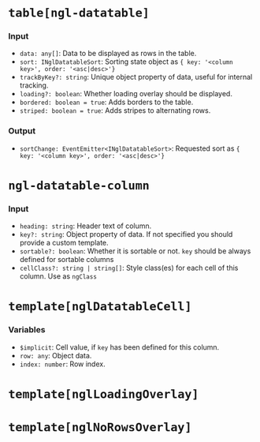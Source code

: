 # `table[ngl-datatable]`

### Input

  * `data: any[]`: Data to be displayed as rows in the table.
  * `sort: INglDatatableSort`: Sorting state object as `{ key: '<column key>', order: '<asc|desc>'}`
  * `trackByKey?: string`: Unique object property of data, useful for internal tracking.
  * `loading?: boolean`: Whether loading overlay should be displayed.
  * `bordered: boolean = true`: Adds borders to the table.
  * `striped: boolean = true`: Adds stripes to alternating rows.

### Output

  * `sortChange: EventEmitter<INglDatatableSort>`: Requested sort as `{ key: '<column key>', order: '<asc|desc>'}`

# `ngl-datatable-column`

### Input

  * `heading: string`: Header text of column.
  * `key?: string`: Object property of data. If not specified you should provide a custom template.
  * `sortable?: boolean`: Whether it is sortable or not. `key` should be always defined for sortable columns
  * `cellClass?: string | string[]`: Style class(es) for each cell of this column. Use as `ngClass`

# `template[nglDatatableCell]`

### Variables

  * `$implicit`: Cell value, if `key` has been defined for this column.
  * `row: any`: Object data.
  * `index: number`: Row index.

# `template[nglLoadingOverlay]`

# `template[nglNoRowsOverlay]`
